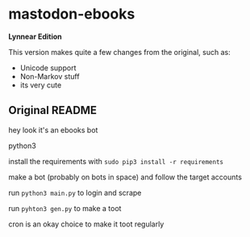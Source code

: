 # mastodon-ebooks
**Lynnear Edition**

This version makes quite a few changes from the original, such as:
- Unicode support
- Non-Markov stuff
- its very cute

## Original README
hey look it's an ebooks bot

python3

install the requirements with `sudo pip3 install -r requirements`

make a bot (probably on bots in space) and follow the target accounts

run `python3 main.py` to login and scrape

run `pyhton3 gen.py` to make a toot

cron is an okay choice to make it toot regularly
